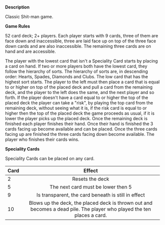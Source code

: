 __Description__

Classic Shit-man game.

__Game Rules__

52 card deck; 2+ players. Each player starts with 9 cards, three of them are face down and inaccessible, three are laid face up 
on top of the three face down cards and are also inaccessible. The remaining three cards are on hand and are accessible.

The player with the lowest card that isn't a Speciality Card starts by placing a card on hand. If two or more players both have the lowest card, they follow
the hierarchy of sorts. The hierarchy of sorts are, in descending order: Hearts, Spades, Diamonds and Clubs. The low card that has the highest sort starts.
The player to the left must then place a card that is equal to or higher on top of the placed deck and pull a card from the remaining deck,
and the player to the left does the same, and the next player and so forth. If the player doesn't have a card equal to or higher the top of the placed deck
the player can take a "risk", by playing the top card from the remaining deck, without seeing what it is, if the risk card is equal to or higher then 
the top of the placed deck the game proceeds as usual, if it is lower the player picks up the placed deck. Once the remaining deck is finished each player finishes their hand.
Once their hand is finished the 3 cards facing up become available and can be placed. Once the three cards facing up are finished the three cards
facing down become available. The player who finishes their cards wins.

__Speciality Cards__

Speciality Cards can be placed on any card.

| Card   |      Effect   |
|----------|:-------------:|
| 2 |  Resets the deck |
| 5 |    The next card must be lower then 5   |
| 9 | Is transparent, the card beneath is still in effect |
| 10| Blows up the deck, the placed deck is thrown out and becomes a dead pile. The player who played the ten places a card.|
